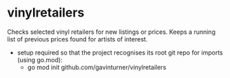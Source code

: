 # vinylretailers
Checks selected vinyl retailers for new listings or prices. Keeps a running list of previous prices found
for artists of interest.

* setup required so that the project recognises its root git repo for imports (using go.mod):
  - go mod init github.com/gavinturner/vinylretailers
